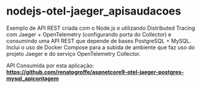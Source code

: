 # nodejs-otel-jaeger_apisaudacoes
Exemplo de API REST criada com o Node.js e utilizando Distributed Tracing com Jaeger + OpenTelemetry (configurando porta do Collector) e consumindo uma API REST que depende de bases PostgreSQL + MySQL. Inclui o uso de Docker Compose para a subida de ambiente que faz uso do projeto Jaeger e do serviço OpenTelemetry Collector.

API Consumida por esta aplicação: **https://github.com/renatogroffe/aspnetcore9-otel-jaeger-postgres-mysql_apicontagem**

